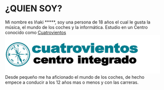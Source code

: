 # ¿QUIEN SOY?
Mi nombre es Iñaki *****, soy una persona de 18 años el cual le gusta la música, el mundo de los coches y la informática. Estudio en un Centro conocido como [Cuatrovientos](http://cuatrovientos.org/) ![ITC Cuatrovientos](./unnamed.png)
Desde pequeño me ha aficionado el mundo de los coches, de hecho empece a conducir a los 12 años mas o menos y con las carreras.
